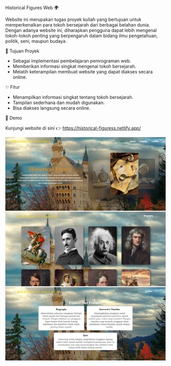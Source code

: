 Historical Figures Web 🌍

Website ini merupakan tugas proyek kuliah yang bertujuan untuk memperkenalkan para tokoh bersejarah dari berbagai belahan dunia.
Dengan adanya website ini, diharapkan pengguna dapat lebih mengenal tokoh-tokoh penting yang berpengaruh dalam bidang ilmu pengetahuan, politik, seni, maupun budaya.

🎯 Tujuan Proyek
* Sebagai implementasi pembelajaran pemrograman web.
* Memberikan informasi singkat mengenai tokoh bersejarah.
* Melatih keterampilan membuat website yang dapat diakses secara online.
  
✨ Fitur
* Menampilkan informasi singkat tentang tokoh bersejarah.
* Tampilan sederhana dan mudah digunakan.
* Bisa diakses langsung secara online.

🚀 Demo

Kunjungi website di sini 👉 https://historical-figuress.netlify.app/

![image alt](https://github.com/boyzfire09/Historical-figures-web/blob/a6011ae7a22b2a6a75254c0cbc176fc5b538824e/Screenshot%20(865).png)
![image alt](https://github.com/boyzfire09/Historical-figures-web/blob/8bc8cb089904386a4d23fe5d954b44ddebce53af/Screenshot%20(866).png)
![image alt](https://github.com/boyzfire09/Historical-figures-web/blob/3e458474d725edf4ba095e223d2d20be3dc46fb3/Screenshot%20(867).png)
